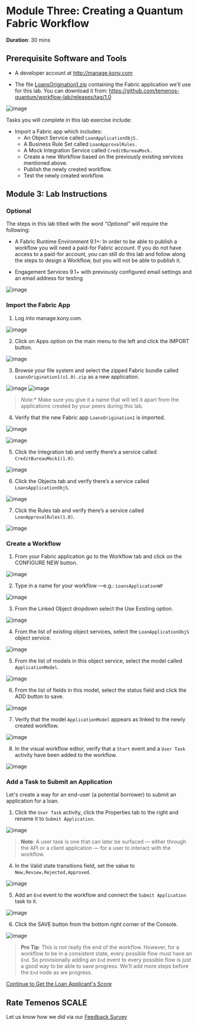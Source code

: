 # Module Three: Creating a Quantum Fabric Workflow

**Duration**: 30 mins

## Prerequisite Software and Tools

- A developer account at http://manage.kony.com

- The file [LoansOrigination1.zip](https://github.com/temenos-quantum/workflow-lab/releases/tag/1.0) containing the Fabric application we'll use for this lab. You can download it from: https://github.com/temenos-quantum/workflow-lab/releases/tag/1.0

![image](assets/78.DownloadWorkflowAppFromGithub.png)

Tasks you will complete in this lab exercise include:

- Import a Fabric app which includes:
    - An Object Service called `LoanApplicationObjS.`
    - A Business Rule Set called `LoanApprovalRules.`
    - A Mock Integration Service called `CreditBureauMock.`
    - Create a new Workflow based on the previously existing services mentioned above.
    - Publish the newly created workflow.
    - Test the newly created workflow.

## Module 3: Lab Instructions

### Optional

The steps in this lab titled with the word *“Optional”* will require the following:

- A Fabric Runtime Environment 9.1+: In order to be able to publish a workflow you will need a paid-for Fabric account. If you do not have access to a paid-for account, you can still do this lab and follow along the steps to design a Workflow, but you will not be able to publish it.

- Engagement Services 9.1+ with previously configured email settings and an email address for testing

![image](assets/57.EngagementServices.png)

### Import the Fabric App

1. Log into manage.kony.com.

![image](assets/58.QuantumApps.png)

2. Click on Apps option on the main menu to the left and click the IMPORT button.

![image](assets/59.FabricApps.png)

3. Browse your file system and select the zipped Fabric bundle called `LoansOrigination1(v1.0).zip` as a new application.

![image](assets/60.LoansOrigination1.png)
![image](assets/61.LoansOrigination2.png)

>**Note*:** Make sure you give it a name that will tell it apart from the applications created by your peers during this lab.

4. Verify that the new Fabric app `LoansOrigination1` is imported.

![image](assets/62.FabricAppsLoansOrigination.png)

![image](assets/63.FabricAppsLoansOriginationImported.png)

5. Click the Integration tab and verify there’s a service called `CreditBureauMock1(1.0)`.

![image](assets/64.FabricAppsLoansOriginationImportedCreditB.png)

6. Click the Objects tab and verify there’s a service called `LoansApplicationObjS`.

![image](assets/65.FabricAppsLoansApplicationObjS.png)

7. Click the Rules tab and verify there’s a service called `LoanApprovalRules(1.0)`.

![image](assets/66.FabricAppsRules.png)

### Create a Workflow

1. From your Fabric application go to the Workflow tab and click on the CONFIGURE NEW button.

![image](assets/67.FabricAppsConfigureNew.png)

2. Type in a name for your workflow —e.g.: `LoansApplicationWF`

![image](assets/68.FabricAppsLoansApplicationWF.png)

3. From the Linked Object dropdown select the Use Existing option.

![image](assets/69.FabricAppsLinkedObject.png)

4. From the list of existing object services, select the `LoanApplicationObjS` object service.

![image](assets/70.FabricAppsLoanApplicationObjS.png)

5. From the list of models in this object service, select the model called `ApplicationModel`.

![image](assets/71.ApplicationModel.png)

6. From the list of fields in this model, select the status field and click the ADD button to save.

![image](assets/72.ExistingServiceStatus.png)

7. Verify that the model `ApplicationModel` appears as linked to the newly created workflow.

![image](assets/73.ApplicationModel.png)

8. In the visual workflow editor, verify that a `Start` event and a `User Task` activity have been added to the workflow.

![image](assets/74.StartUserTask.png)

### Add a Task to Submit an Application

Let's create a way for an end-user (a potential borrower) to submit an application for a loan.

1. Click the `User Task` activity, click the Properties tab to the right and rename it to `Submit Application`.

![image](assets/75.TaskSubmitApplication.png)

>**Note**: A user task is one that can later be surfaced — either through the API or a client application — for a user to interact with the workflow.

4. In the Valid state transitions field, set the value to `New,Review,Rejected,Approved`.

![image](assets/76.New,Review,Rejected,Approved.png)

5. Add an `End` event to the workflow and connect the `Submit Application` task to it.

![image](assets/77.SubmitApplication.png)

6. Click the SAVE button from the bottom right corner of the Console.

![image](assets/image044.png)

>**Pro Tip**: This is not really the end of the workflow. However, for a workflow to be in a consistent state, every possible flow must have an `End`. So provisionally adding an `End` event to every possible flow is just a good way to be able to save progress. We'll add more steps before the `End` node as we progress.

[Continue to Get the Loan Applicant's Score](Module3-CreatingAQuantumFabricWorkflow2.md)

## Rate Temenos SCALE

Let us know how we did via our [Feedback Survey]()
